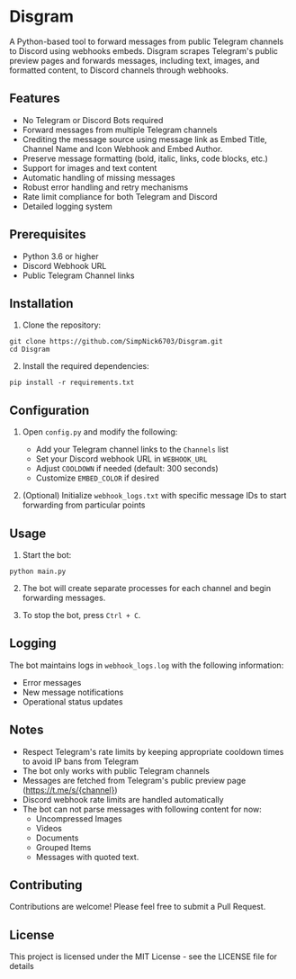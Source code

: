# Disgram

A Python-based tool to forward messages from public Telegram channels to Discord using webhooks embeds. Disgram scrapes Telegram's public preview pages and forwards messages, including text, images, and formatted content, to Discord channels through webhooks.

## Features

- No Telegram or Discord Bots required
- Forward messages from multiple Telegram channels
- Crediting the message source using message link as Embed Title, Channel Name and Icon Webhook and Embed Author.
- Preserve message formatting (bold, italic, links, code blocks, etc.)
- Support for images and text content
- Automatic handling of missing messages
- Robust error handling and retry mechanisms
- Rate limit compliance for both Telegram and Discord
- Detailed logging system

## Prerequisites

- Python 3.6 or higher
- Discord Webhook URL
- Public Telegram Channel links

## Installation

1. Clone the repository:
```
git clone https://github.com/SimpNick6703/Disgram.git
cd Disgram
```

2. Install the required dependencies:
```
pip install -r requirements.txt
```

## Configuration

1. Open `config.py` and modify the following:
   - Add your Telegram channel links to the `Channels` list
   - Set your Discord webhook URL in `WEBHOOK_URL`
   - Adjust `COOLDOWN` if needed (default: 300 seconds)
   - Customize `EMBED_COLOR` if desired

2. (Optional) Initialize `webhook_logs.txt` with specific message IDs to start forwarding from particular points

## Usage

1. Start the bot:
```
python main.py
```
2. The bot will create separate processes for each channel and begin forwarding messages.

3. To stop the bot, press `Ctrl + C`.

## Logging

The bot maintains logs in `webhook_logs.log` with the following information:
- Error messages
- New message notifications
- Operational status updates

## Notes

- Respect Telegram's rate limits by keeping appropriate cooldown times to avoid IP bans from Telegram
- The bot only works with public Telegram channels
- Messages are fetched from Telegram's public preview page (https://t.me/s/{channel})
- Discord webhook rate limits are handled automatically
- The bot can not parse messages with following content for now:
  - Uncompressed Images
  - Videos
  - Documents
  - Grouped Items
  - Messages with quoted text.

## Contributing

Contributions are welcome! Please feel free to submit a Pull Request.

## License

This project is licensed under the MIT License - see the LICENSE file for details
